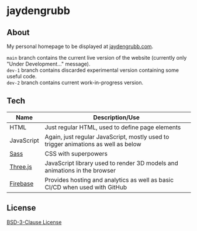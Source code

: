 # jaydengrubb
## About
My personal homepage to be displayed at [jaydengrubb.com](https://www.jaydengrubb.com).

`main` branch contains the current live version of the website (currently only "Under Development..." message).  
`dev-1` branch contains discarded experimental version containing some useful code.  
`dev-2` branch contains current work-in-progress version.
## Tech

| Name | Description/Use |
| --- | --- |
| HTML | Just regular HTML, used to define page elements |
| JavaScript | Again, just regular JavaScript, mostly used to trigger animations as well as below |
| [Sass](https://sass-lang.com/) | CSS with superpowers |
| [Three.js](https://threejs.org/) | JavaScript library used to render 3D models and animations in the browser |
| [Firebase](https://firebase.google.com/) | Provides hosting and analytics as well as basic CI/CD when used with GitHub |

## License
[BSD-3-Clause License](LICENSE)
